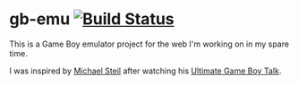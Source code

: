 # gb-emu [![Build Status](https://travis-ci.org/silkimen/gb-emu.svg?branch=master)](https://travis-ci.org/silkimen/gb-emu)

This is a Game Boy emulator project for the web I'm working on in my spare time.

I was inspired by [Michael Steil](http://www.pagetable.com/) after watching his [Ultimate Game Boy Talk](https://youtu.be/HyzD8pNlpwI). 
